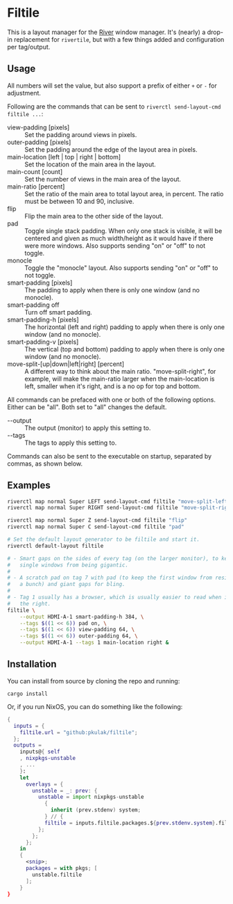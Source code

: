 # Filtile

This is a layout manager for the [River](https://github.com/riverwm/river) window
manager. It's (nearly) a drop-in replacement for `rivertile`, but with a few things
added and configuration per tag/output.

## Usage

All numbers will set the value, but also support a prefix of either `+` or `-`
for adjustment.

Following are the commands that can be sent to `riverctl send-layout-cmd filtile ...`:

<dl>
    <dt>view-padding [pixels]</dt>
    <dd>Set the padding around views in pixels.</dd>
    <dt>outer-padding [pixels]</dt>
    <dd>Set the padding around the edge of the layout area in pixels.</dd>
    <dt>main-location [left | top | right | bottom]<dt>
    <dd>Set the location of the main area in the layout.</dd>
    <dt>main-count [count]<dt>
    <dd>Set the number of views in the main area of the layout.</dd>
    <dt>main-ratio [percent]</dt>
    <dd>Set the ratio of the main area to total layout area, in percent. The
        ratio must be between 10 and 90, inclusive.</dd>
    <dt>flip<dt>
    <dd>Flip the main area to the other side of the layout.</dd>
    <dt>pad</dt>
    <dd>Toggle single stack padding. When only one stack is visible, it
        will be centered and given as much width/height as it would have if
        there were more windows. Also supports sending "on" or "off" to not
        toggle.</dd>
    <dt>monocle</dt>
    <dd>Toggle the "monocle" layout. Also supports sending "on" or "off" to not
        toggle.</dd>
    <dt>smart-padding [pixels]</dt>
    <dd>The padding to apply when there is only one window (and no monocle).</dd>
    <dt>smart-padding off</dt>
    <dd>Turn off smart padding.</dd>
    <dt>smart-padding-h [pixels]</dt>
    <dd>The horizontal (left and right) padding to apply when there is only one
        window (and no monocle).</dd>
    <dt>smart-padding-v [pixels]</dt>
    <dd>The vertical (top and bottom) padding to apply when there is only one
        window (and no monocle).</dd>
    <dt>move-split-[up|down|left|right] [percent]</dt>
    <dd>A different way to think about the main ratio. "move-split-right", for
        example, will make the main-ratio larger when the main-location is
        left, smaller when it's right, and is a no op for top and bottom.</dd>
</dl>

All commands can be prefaced with one or both of the following options. Either
can be "all". Both set to "all" changes the default. 

<dl>
    <dt>--output</dt>
    <dd>The output (monitor) to apply this setting to.</dd>
    <dt>--tags</dt>
    <dd>The tags to apply this setting to.</dd>
</dl>

Commands can also be sent to the executable on startup, separated by commas,
as shown below.

## Examples

```bash
riverctl map normal Super LEFT send-layout-cmd filtile "move-split-left 5"
riverctl map normal Super RIGHT send-layout-cmd filtile "move-split-right 5"

riverctl map normal Super Z send-layout-cmd filtile "flip"
riverctl map normal Super C send-layout-cmd filtile "pad"

# Set the default layout generator to be filtile and start it.
riverctl default-layout filtile

# - Smart gaps on the sides of every tag (on the larger monitor), to keep
#   single windows from being gigantic.
#
# - A scratch pad on tag 7 with pad (to keep the first window from resizing
#   a bunch) and giant gaps for bling. 
#
# - Tag 1 usually has a browser, which is usually easier to read when it's on
#   the right.
filtile \
    --output HDMI-A-1 smart-padding-h 384, \
    --tags $((1 << 6)) pad on, \
    --tags $((1 << 6)) view-padding 64, \
    --tags $((1 << 6)) outer-padding 64, \
    --output HDMI-A-1 --tags 1 main-location right &
```

## Installation

You can install from source by cloning the repo and running:

    cargo install

Or, if you run NixOS, you can do something like the following:

```nix
{
  inputs = {
    filtile.url = "github:pkulak/filtile";
  };
  outputs =
    inputs@{ self
    , nixpkgs-unstable
    , ...
    }:
    let
      overlays = {
        unstable = _: prev: {
          unstable = import nixpkgs-unstable
            {
              inherit (prev.stdenv) system;
            } // {
            filtile = inputs.filtile.packages.${prev.stdenv.system}.filtile;
          };
        };
      };
    in
    {
      <snip>;
      packages = with pkgs; [
        unstable.filtile
      ];
    }
}
```
